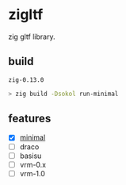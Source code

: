# zigltf

zig gltf library.

## build

`zig-0.13.0`

```sh
> zig build -Dsokol run-minimal
```

## features

- [x] [minimal](https://github.khronos.org/glTF-Tutorials/gltfTutorial/gltfTutorial_003_MinimalGltfFile.html)
- [ ] draco
- [ ] basisu
- [ ] vrm-0.x
- [ ] vrm-1.0
